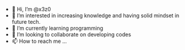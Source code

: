 - 👋 Hi, I’m @x3z0
- 👀 I’m interested in increasing knowledge and having solid mindset in future tech.
- 🌱 I’m currently learning programming
- 💞️ I’m looking to collaborate on developing codes
- 📫 How to reach me ...

<!---
x3z0/x3z0 is a ✨ special ✨ repository because its `README.md` (this file) appears on your GitHub profile.
You can click the Preview link to take a look at your changes.
--->
